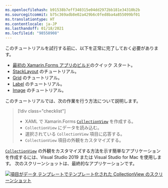 ```yaml
---
ms.openlocfilehash: b91538b7eff340315e04dd2972bb181e34310b2b
ms.sourcegitcommit: b75c369adb8e02a429b6c0fed8ba4a855099bf01
ms.translationtype: HT
ms.contentlocale: ja-JP
ms.lasthandoff: 01/18/2021
ms.locfileid: "98558908"
---
```

このチュートリアルを試行する前に、以下を正常に完了しておく必要があります。

- [最初の Xamarin.Forms アプリのビルド](~/get-started/first-app/index.md)のクイック スタート。
- [StackLayout](~/get-started/tutorials/stacklayout/index.yml) のチュートリアル。
- [Grid](~/get-started/tutorials/grid/index.yml) のチュートリアル。
- [Label](~/get-started/tutorials/label/index.yml) のチュートリアル。
- [Image](~/get-started/tutorials/image/index.yml) のチュートリアル。

このチュートリアルでは、次の作業を行う方法について説明します。

> [!div class="checklist"]
>
> - XAML で Xamarin.Forms [`CollectionView`](xref:Xamarin.Forms.CollectionView) を作成する。
> - `CollectionView` にデータを読み込む。
> - 選択されている `CollectionView` 項目に応答する。
> - `CollectionView` 項目の外観をカスタマイズする。

[`CollectionView`](xref:Xamarin.Forms.CollectionView) の外観をカスタマイズする方法を示す簡単なアプリケーションを作成するには、Visual Studio 2019 または Visual Studio for Mac を使用します。 次のスクリーンショットは、最終的なアプリケーションです。

[![項目がデータ テンプレートでテンプレート化された CollectionView のスクリーンショット](../images/customize-item-appearance-reduced.png "テンプレート化されたデータを表示する CollectionView")](../images/customize-item-appearance-large.png#lightbox "テンプレート化されたデータを表示する CollectionView")

